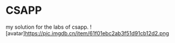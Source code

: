 # CSAPP
my solution for the labs of csapp.
![avatar]https://pic.imgdb.cn/item/61f01ebc2ab3f51d91cb12d2.png
